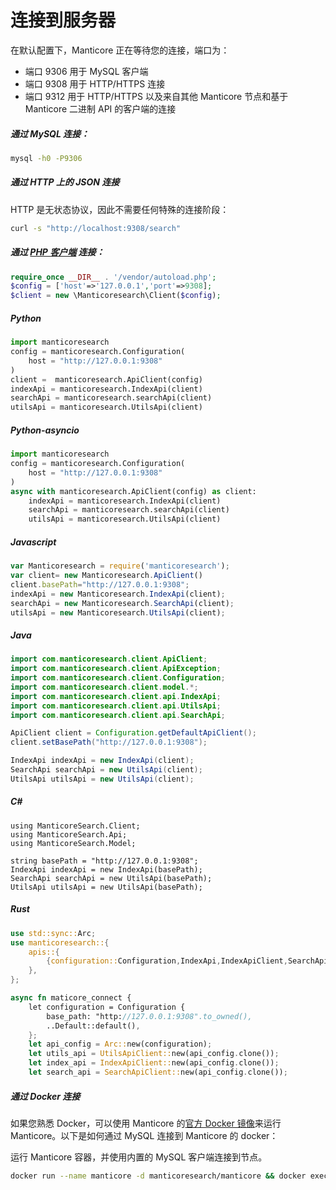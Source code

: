 # 连接到服务器

<!-- example connect -->
在默认配置下，Manticore 正在等待您的连接，端口为：

  * 端口 9306 用于 MySQL 客户端
  * 端口 9308 用于 HTTP/HTTPS 连接
  * 端口 9312 用于 HTTP/HTTPS 以及来自其他 Manticore 节点和基于 Manticore 二进制 API 的客户端的连接

<!-- intro -->
##### 通过 MySQL 连接：

<!-- request SQL -->
```bash
mysql -h0 -P9306
```

<!-- intro -->
##### 通过 HTTP 上的 JSON 连接

<!-- request HTTP -->
HTTP 是无状态协议，因此不需要任何特殊的连接阶段：

```bash
curl -s "http://localhost:9308/search"
```

<!-- intro -->
##### 通过 [PHP 客户端](https://github.com/manticoresoftware/manticoresearch-php) 连接：

<!-- request PHP -->
```php
require_once __DIR__ . '/vendor/autoload.php';
$config = ['host'=>'127.0.0.1','port'=>9308];
$client = new \Manticoresearch\Client($config);
```
<!-- intro -->
##### Python
<!-- request Python -->
```python
import manticoresearch
config = manticoresearch.Configuration(
    host = "http://127.0.0.1:9308"
)
client =  manticoresearch.ApiClient(config)
indexApi = manticoresearch.IndexApi(client)
searchApi = manticoresearch.searchApi(client)
utilsApi = manticoresearch.UtilsApi(client)
```

<!-- intro -->
##### Python-asyncio
<!-- request Python-asyncio -->
```python
import manticoresearch
config = manticoresearch.Configuration(
    host = "http://127.0.0.1:9308"
)
async with manticoresearch.ApiClient(config) as client:
    indexApi = manticoresearch.IndexApi(client)
    searchApi = manticoresearch.searchApi(client)
    utilsApi = manticoresearch.UtilsApi(client)
```

<!-- intro -->
##### Javascript
<!-- request Javascript -->
```javascript
var Manticoresearch = require('manticoresearch');
var client= new Manticoresearch.ApiClient()
client.basePath="http://127.0.0.1:9308";
indexApi = new Manticoresearch.IndexApi(client);
searchApi = new Manticoresearch.SearchApi(client);
utilsApi = new Manticoresearch.UtilsApi(client);
```

<!-- intro -->
##### Java
<!-- request Java -->
```java
import com.manticoresearch.client.ApiClient;
import com.manticoresearch.client.ApiException;
import com.manticoresearch.client.Configuration;
import com.manticoresearch.client.model.*;
import com.manticoresearch.client.api.IndexApi;
import com.manticoresearch.client.api.UtilsApi;
import com.manticoresearch.client.api.SearchApi;

ApiClient client = Configuration.getDefaultApiClient();
client.setBasePath("http://127.0.0.1:9308");

IndexApi indexApi = new IndexApi(client);
SearchApi searchApi = new UtilsApi(client);
UtilsApi utilsApi = new UtilsApi(client);
```

<!-- intro -->
##### C#
<!-- request C# -->
```clike
using ManticoreSearch.Client;
using ManticoreSearch.Api;
using ManticoreSearch.Model;

string basePath = "http://127.0.0.1:9308";
IndexApi indexApi = new IndexApi(basePath);
SearchApi searchApi = new UtilsApi(basePath);
UtilsApi utilsApi = new UtilsApi(basePath);
```

<!-- intro -->
##### Rust
<!-- request Rust -->
```rust
use std::sync::Arc;
use manticoresearch::{
    apis::{
        {configuration::Configuration,IndexApi,IndexApiClient,SearchApi,SearchApiClient,UtilsApi,UtilsApiClient}
    },
};

async fn maticore_connect {
	let configuration = Configuration {
	    base_path: "http://127.0.0.1:9308".to_owned(),
	    ..Default::default(),
	};
    let api_config = Arc::new(configuration);
    let utils_api = UtilsApiClient::new(api_config.clone());
    let index_api = IndexApiClient::new(api_config.clone());
    let search_api = SearchApiClient::new(api_config.clone());
```

<!-- intro -->
##### 通过 Docker 连接
如果您熟悉 Docker，可以使用 Manticore 的[官方 Docker 镜像](https://github.com/manticoresoftware/docker)来运行 Manticore。以下是如何通过 MySQL 连接到 Manticore 的 docker：
<!-- request docker -->
运行 Manticore 容器，并使用内置的 MySQL 客户端连接到节点。
```bash
docker run --name manticore -d manticoresearch/manticore && docker exec -it manticore mysql
```
<!-- end -->
<!-- proofread -->

